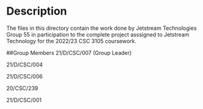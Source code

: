 # Description

The files in this directory contain the work done by Jetstream Technologies Group 55 in participation to the complete project asssigned to Jetstream Technology for the 2022/23 CSC 3105 coursework.



##Group Members
21/D/CSC/007 (Group Leader)

21/D/CSC/004

21/D/CSC/006

20/CSC/239

21/D/CSC/001
